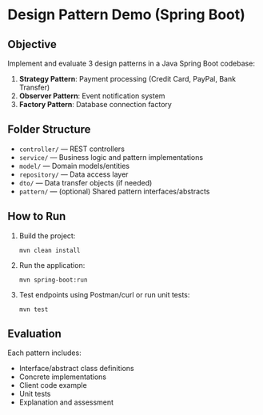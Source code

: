 # Design Pattern Demo (Spring Boot)

## Objective
Implement and evaluate 3 design patterns in a Java Spring Boot codebase:
1. **Strategy Pattern**: Payment processing (Credit Card, PayPal, Bank Transfer)
2. **Observer Pattern**: Event notification system
3. **Factory Pattern**: Database connection factory

## Folder Structure
- `controller/` — REST controllers
- `service/` — Business logic and pattern implementations
- `model/` — Domain models/entities
- `repository/` — Data access layer
- `dto/` — Data transfer objects (if needed)
- `pattern/` — (optional) Shared pattern interfaces/abstracts

## How to Run
1. Build the project:
   ```
   mvn clean install
   ```
2. Run the application:
   ```
   mvn spring-boot:run
   ```
3. Test endpoints using Postman/curl or run unit tests:
   ```
   mvn test
   ```

## Evaluation
Each pattern includes:
- Interface/abstract class definitions
- Concrete implementations
- Client code example
- Unit tests
- Explanation and assessment 